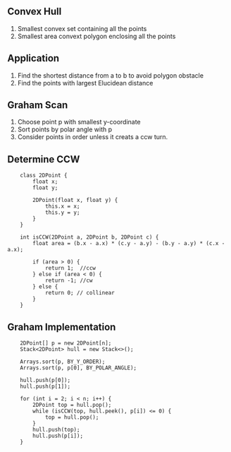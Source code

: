 ## Convex Hull ##

1. Smallest convex set containing all the points 
2. Smallest area convext polygon enclosing all the points

## Application ##

1. Find the shortest distance from a to b to avoid polygon obstacle
2. Find the points with largest Elucidean distance 

## Graham Scan ##

1. Choose point p with smallest y-coordinate
2. Sort points by polar angle with p
3. Consider points in order unless it creats a ccw turn. 

## Determine CCW ##

```
    class 2DPoint {
        float x;
        float y;
        
        2DPoint(float x, float y) {
            this.x = x;
            this.y = y;
        }
    }
    
    int isCCW(2DPoint a, 2DPoint b, 2DPoint c) {
        float area = (b.x - a.x) * (c.y - a.y) - (b.y - a.y) * (c.x - a.x);
        
        if (area > 0) {
            return 1;  //ccw
        } else if (area < 0) {
            return -1; //cw
        } else {
            return 0; // collinear
        }
    }

```

## Graham Implementation ##

```
    2DPoint[] p = new 2DPoint[n];
    Stack<2DPoint> hull = new Stack<>();
    
    Arrays.sort(p, BY_Y_ORDER);
    Arrays.sort(p, p[0], BY_POLAR_ANGLE);
    
    hull.push(p[0]);
    hull.push(p[1]);
    
    for (int i = 2; i < n; i++) {
        2DPoint top = hull.pop();
        while (isCCW(top, hull.peek(), p[i]) <= 0) {
            top = hull.pop();
        }
        hull.push(top);
        hull.push(p[i]);
    }
```




